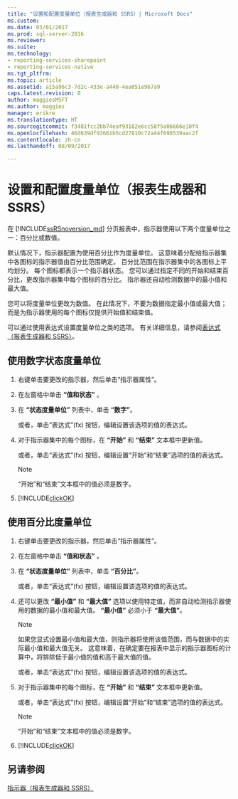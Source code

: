 ```yaml
---
title: "设置和配置度量单位（报表生成器和 SSRS）| Microsoft Docs"
ms.custom: 
ms.date: 03/01/2017
ms.prod: sql-server-2016
ms.reviewer: 
ms.suite: 
ms.technology:
- reporting-services-sharepoint
- reporting-services-native
ms.tgt_pltfrm: 
ms.topic: article
ms.assetid: a15a96c3-7d2c-433e-a440-4ea051e967a9
caps.latest.revision: 8
author: maggiesMSFT
ms.author: maggies
manager: erikre
ms.translationtype: HT
ms.sourcegitcommit: f3481fcc2bb74eaf93182e6cc58f5a06666e10f4
ms.openlocfilehash: 46d639df93661b5cd27810c72a44f698539aac2f
ms.contentlocale: zh-cn
ms.lasthandoff: 08/09/2017

---
```

# <a name="set-and-configure-measurement-units-report-builder-and-ssrs"></a>设置和配置度量单位（报表生成器和 SSRS）
  在 [!INCLUDE[ssRSnoversion_md](../../includes/ssrsnoversion-md.md)] 分页报表中，指示器使用以下两个度量单位之一：百分比或数值。   
    
  默认情况下，指示器配置为使用百分比作为度量单位。 这意味着分配给指示器集中各图标的指示器值由百分比范围确定。 百分比范围在指示器集中的各图标上平均划分。 每个图标都表示一个指示器状态。 您可以通过指定不同的开始和结束百分比，更改指示器集中每个图标的百分比。 指示器还自动检测数据中的最小值和最大值。  
  
 您可以将度量单位更改为数值。 在此情况下，不要为数据指定最小值或最大值；而是为指示器使用的每个图标仅提供开始值和结束值。  
  
 可以通过使用表达式设置度量单位之类的选项。 有关详细信息，请参阅[表达式（报表生成器和 SSRS）](../../reporting-services/report-design/expressions-report-builder-and-ssrs.md)。  
  
## <a name="to-use-the-numeric-state-measurement-unit"></a>使用数字状态度量单位  
  
1.  右键单击要更改的指示器，然后单击“指示器属性”。  
  
2.  在左窗格中单击 **“值和状态”** 。  
  
3.  在 **“状态度量单位”** 列表中，单击 **“数字”**。  
  
     或者，单击“表达式”(fx) 按钮，编辑设置该选项的值的表达式。  
  
4.  对于指示器集中的每个图标，在 **“开始”** 和 **“结束”** 文本框中更新值。  
  
     或者，单击“表达式”(fx) 按钮，编辑设置“开始”和“结束”选项的值的表达式。  
  
    > [!NOTE]  
    >  “开始”和“结束”文本框中的值必须是数字。  
  
5.  [!INCLUDE[clickOK](../../includes/clickok-md.md)]  
  
## <a name="to-use-the-percentage-measurement-unit"></a>使用百分比度量单位  
  
1.  右键单击要更改的指示器，然后单击“指示器属性”。  
  
2.  在左窗格中单击 **“值和状态”** 。  
  
3.  在 **“状态度量单位”** 列表中，单击 **“百分比”**。  
  
     或者，单击“表达式”(fx) 按钮，编辑设置该选项的值的表达式。  
  
4.  还可以更改 **“最小值”** 和 **“最大值”** 选项以使用特定值，而非自动检测指示器使用的数据的最小值和最大值。 **“最小值”** 必须小于 **“最大值”**。  
  
    > [!NOTE]  
    >  如果您显式设置最小值和最大值，则指示器将使用该值范围，而与数据中的实际最小值和最大值无关。 这意味着，在确定要在报表中显示的指示器图标的计算中，将排除低于最小值的值和高于最大值的值。  
  
     或者，单击“表达式”(fx) 按钮，编辑设置该选项的值的表达式。  
  
5.  对于指示器集中的每个图标，在 **“开始”** 和 **“结束”** 文本框中更新值。  
  
     或者，单击“表达式”(fx) 按钮，编辑设置“开始”和“结束”选项的值的表达式。  
  
    > [!NOTE]  
    >  “开始”和“结束”文本框中的值必须是数字。  
  
6.  [!INCLUDE[clickOK](../../includes/clickok-md.md)]  
  
## <a name="see-also"></a>另请参阅  
 [指示器（报表生成器和 SSRS）](../../reporting-services/report-design/indicators-report-builder-and-ssrs.md)  
  
  
